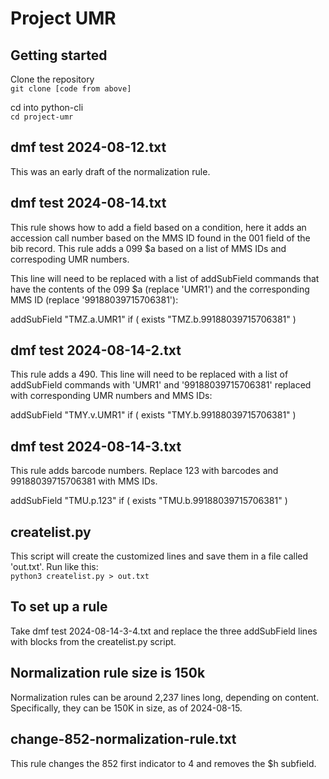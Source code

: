 # Project UMR

## Getting started

Clone the repository  
```git clone [code from above]``` 

cd into python-cli  
```cd project-umr```

## dmf test 2024-08-12.txt
This was an early draft of the normalization rule.

## dmf test 2024-08-14.txt
This rule shows how to add a field based on a condition, here it adds an accession call number based on the MMS ID found in the 001 field of the bib record. This rule adds a 099 $a based on a list of MMS IDs and correspoding UMR numbers.  

This line will need to be replaced with a list of addSubField commands that have the contents of the 099 $a (replace 'UMR1') and the corresponding MMS ID (replace '99188039715706381'):

addSubField "TMZ.a.UMR1" if ( exists "TMZ.b.99188039715706381" )

## dmf test 2024-08-14-2.txt
This rule adds a 490. This line will need to be replaced with a list of addSubField commands with 'UMR1' and '99188039715706381' replaced with corresponding UMR numbers and MMS IDs:

addSubField "TMY.v.UMR1" if ( exists "TMY.b.99188039715706381" )

## dmf test 2024-08-14-3.txt
This rule adds barcode numbers. Replace 123 with barcodes and 99188039715706381 with MMS IDs.

addSubField "TMU.p.123" if ( exists "TMU.b.99188039715706381" )

## createlist.py
This script will create the customized lines and save them in a file called 'out.txt'. Run like this:  
```python3 createlist.py > out.txt```

## To set up a rule
Take dmf test 2024-08-14-3-4.txt and replace the three addSubField lines with blocks from the createlist.py script.

## Normalization rule size is 150k
Normalization rules can be around 2,237 lines long, depending on content. Specifically, they can be 150K in size, as of 2024-08-15.

## change-852-normalization-rule.txt
This rule changes the 852 first indicator to 4 and removes the $h subfield.